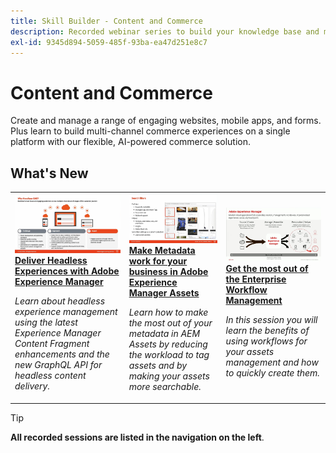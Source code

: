 ```yaml
---
title: Skill Builder - Content and Commerce
description: Recorded webinar series to build your knowledge base and maximize your investment in Adobe Content and Commerce Solutions
exl-id: 9345d894-5059-485f-93ba-ea47d251e8c7
---
```

# Content and Commerce

Create and manage a range of engaging websites, mobile apps, and forms. Plus learn to build multi-channel commerce experiences on a single platform with our flexible, AI-powered commerce solution.

## What's New

<table>
<tr>
  <td>
    <a href="https://experienceleague.adobe.com/docs/skill-builder-events/skill-builder/content-and-commerce/2022/headless.html">
      <img alt="Deliver Headless Experiences with Adobe Experience Manager" src="assets/343816.jpeg" />
    </a>
     <div>
      <a href="https://experienceleague.adobe.com/docs/skill-builder-events/skill-builder/content-and-commerce/2022/headless.html">
        <strong>Deliver Headless Experiences with Adobe Experience Manager</strong>
      </a>
    </div>
    <p>
    <em>Learn about headless experience management using the latest Experience Manager Content Fragment enhancements and the new GraphQL API for headless content delivery.</em>
    <p>
  </td>
  <td>
    <a href="https://experienceleague.adobe.com/docs/skill-builder-events/skill-builder/content-and-commerce/2022/metadata.html">
      <img alt="Make Metadata work for your business in Adobe Experience Manager Assets" src="assets/343815.jpeg" />
    </a>
     <div>
      <a href="https://experienceleague.adobe.com/docs/skill-builder-events/skill-builder/content-and-commerce/2022/metadata.html">
        <strong>Make Metadata work for your business in Adobe Experience Manager Assets</strong>
      </a>
    </div>
    <p>
    <em>Learn how to make the most out of your metadata in AEM Assets by reducing the workload to tag assets and by making your assets more searchable.</em>
    <p>
  </td>  
  <td>
    <a href="https://experienceleague.adobe.com/docs/skill-builder-events/skill-builder/content-and-commerce/2022/workflow.html">
      <img alt="Get the most out of the Enterprise Workflow Management" src="assets/343817.jpeg" />
    </a>
     <div>
      <a href="https://experienceleague.adobe.com/docs/skill-builder-events/skill-builder/content-and-commerce/2022/workflow.html">
        <strong>Get the most out of the Enterprise Workflow Management</strong>
      </a>
    </div>
    <p>
    <em>In this session you will learn the benefits of using workflows for your assets management and how to quickly create them.</em>
    <p>
  </td>
</tr>
</table>

>[!TIP]
>
>**All recorded sessions are listed in the navigation on the left**.
